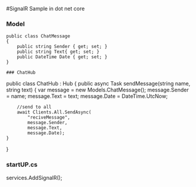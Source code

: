 #SignalR Sample in dot net core

### Model
```
public class ChatMessage
{
    public string Sender { get; set; }
    public string Text{ get; set; }
    public DateTime Date { get; set; }
}
   
### ChatHub
```
public class ChatHub : Hub
{
    public async Task sendMessage(string name, string text)
    {
        var message = new Models.ChatMessage();
        message.Sender = name;
        message.Text = text;
        message.Date = DateTime.UtcNow;

        //send to all
        await Clients.All.SendAsync(
            "reciveMessage", 
            message.Sender, 
            message.Text, 
            message.Date);
    }
}

### startUP.cs
services.AddSignalR();
